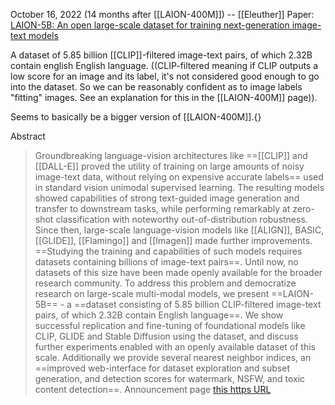 October 16, 2022 (14 months after [[LAION-400M]]) -- [[Eleuther]]
Paper: [LAION-5B: An open large-scale dataset for training next-generation image-text models](https://arxiv.org/abs/2210.08402)

A dataset of 5.85 billion [[CLIP]]-filtered image-text pairs, of which 2.32B contain english English language.
((CLIP-filtered meaning if CLIP outputs a low score for an image and its label, it's not considered good enough to go into the dataset. So we can be reasonably confident as to image labels "fitting" images. See an explanation for this in the [[LAION-400M]] page)).

Seems to basically be a bigger version of [[LAION-400M]].{}

Abstract
> Groundbreaking language-vision architectures like ==[[CLIP]] and [[DALL-E]] proved the utility of training on large amounts of noisy image-text data, without relying on expensive accurate labels== used in standard vision unimodal supervised learning. The resulting models showed capabilities of strong text-guided image generation and transfer to downstream tasks, while performing remarkably at zero-shot classification with noteworthy out-of-distribution robustness. Since then, large-scale language-vision models like [[ALIGN]], BASIC, [[GLIDE]], [[Flamingo]] and [[Imagen]] made further improvements. ==Studying the training and capabilities of such models requires datasets containing billions of image-text pairs==. Until now, no datasets of this size have been made openly available for the broader research community. To address this problem and democratize research on large-scale multi-modal models, we present ==LAION-5B== - a ==dataset consisting of 5.85 billion CLIP-filtered image-text pairs, of which 2.32B contain English language==. We show successful replication and fine-tuning of foundational models like CLIP, GLIDE and Stable Diffusion using the dataset, and discuss further experiments enabled with an openly available dataset of this scale. Additionally we provide several nearest neighbor indices, an ==improved web-interface for dataset exploration and subset generation, and detection scores for watermark, NSFW, and toxic content detection==. Announcement page [this https URL](https://laion.ai/laion-5b-a-new-era-of-open-large-scale-multi-modal-datasets/)
